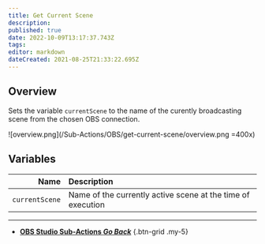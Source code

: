 ```yaml
---
title: Get Current Scene
description: 
published: true
date: 2022-10-09T13:17:37.743Z
tags: 
editor: markdown
dateCreated: 2021-08-25T21:33:22.695Z
---
```


## Overview
Sets the variable `currentScene` to the name of the curently broadcasting scene from the chosen OBS connection.

![overview.png](/Sub-Actions/OBS/get-current-scene/overview.png =400x)

## Variables
Name | Description
----:|:------------
`currentScene` | Name of the currently active scene at the time of execution

---

- [<i class="mdi mdi-chevron-left"></i> **OBS Studio Sub-Actions *Go Back***](/en/Sub-Actions/OBS)
{.btn-grid .my-5}
